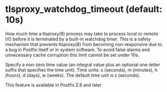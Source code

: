 # tlsproxy_watchdog_timeout (default: 10s)
 How much time a tlsproxy(8) process may take to process local
or remote I/O before it is terminated by a built-in watchdog timer.
This is a safety mechanism that prevents tlsproxy(8) from becoming
non-responsive due to a bug in Postfix itself or in system software.
To avoid false alarms and unnecessary cache corruption this limit
cannot be set under 10s. 


 Specify a non-zero time value (an integral value plus an optional
one-letter suffix that specifies the time unit). Time units: s
(seconds), m (minutes), h (hours), d (days), w (weeks).
The default time unit is s (seconds). 


 This feature is available in Postfix 2.8 and later 


